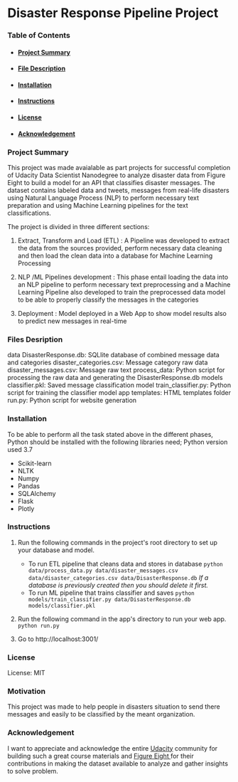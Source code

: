# Disaster Response Pipeline Project

### Table of Contents
+ <a href='#Project Summary'><h4>Project Summary</h4></a>
+ <a href='#Files Description'><h4>File Description</h4></a>
+ <a href='#Installation'><h4>Installation</h4></a>
+ <a href='#Instructions'><h4>Instructions</h4></a>
+ <a href='#License'><h4>License</h4></a>
+ <a href='#Acknowledgement'><h4>Acknowledgement</h4></a>

<h3>Project Summary</h3>
<a id='#Project Summary'></a>
This project was made avaialable as part projects for successful completion of Udacity Data Scientist Nanodegree to analyze disaster data from Figure Eight to build a model for an API that classifies disaster messages. The dataset contains labeled data and tweets, messages from real-life disasters using Natural Language Process (NLP) to perform necessary text preparation and using Machine Learning pipelines for the text classifications.

The project is divided in three different sections:
1. Extract, Transform and Load (ETL) : A Pipeline was developed to extract the data from the sources provided, perform necessary data cleaning and then load the clean data into a database for Machine Learning Processing

2. NLP /ML Pipelines development : This phase entail loading the data into an NLP pipeline to perform necessary text preprocessing and a Machine Learning Pipeline also developed to train the preprocessed data model to be able to properly classify the messages in the categories

3. Deployment : Model deployed in a Web App to show model results also to predict new messages in real-time

### Files Desription
<a id='#Files Desription'></a>
data
DisasterResponse.db: SQLlite database of combined message data and categories
disaster_categories.csv: Message category raw data
disaster_messages.csv: Message raw text
process_data: Python script for processing the raw data and generating the DisasterResponse.db
models
classifier.pkl: Saved message classification model
train_classifier.py: Python script for training the classifier model
app
templates: HTML templates folder
run.py: Python script for website generation

### Installation
<a id='#Installation'></a>
To be able to perform all the task stated above in the different phases, Python should be installed with the following libraries need;
Python version used 3.7
+ Scikit-learn
+ NLTK
+ Numpy
+ Pandas
+ SQLAlchemy
+ Flask 
+ Plotly

### Instructions
<a id='#Instructions'></a>
1. Run the following commands in the project's root directory to set up your database and model.
      + To run ETL pipeline that cleans data and stores in database `python data/process_data.py data/disaster_messages.csv data/disaster_categories.csv data/DisasterResponse.db`
       _If a database is previously created then you should delete it first._
      + To run ML pipeline that trains classifier and saves `python models/train_classifier.py data/DisasterResponse.db models/classifier.pkl`

2. Run the following command in the app's directory to run your web app. `python run.py`

3. Go to http://localhost:3001/

### License
<a id='Licence'></a>
License: MIT

### Motivation
<a id='#Motivation'></a>
This project was made to help people in disasters situation to send there messages and easily to be classified by the meant organization.

### Acknowledgement
I want to appreciate and acknowledge the entire <a href=http://udacity.com>Udacity</a> community for building such a great course materials and <a href=https://appen.com/about-us/>Figure Eight </a> for their contributions in  making the dataset available to analyze and gather insights to solve problem.
